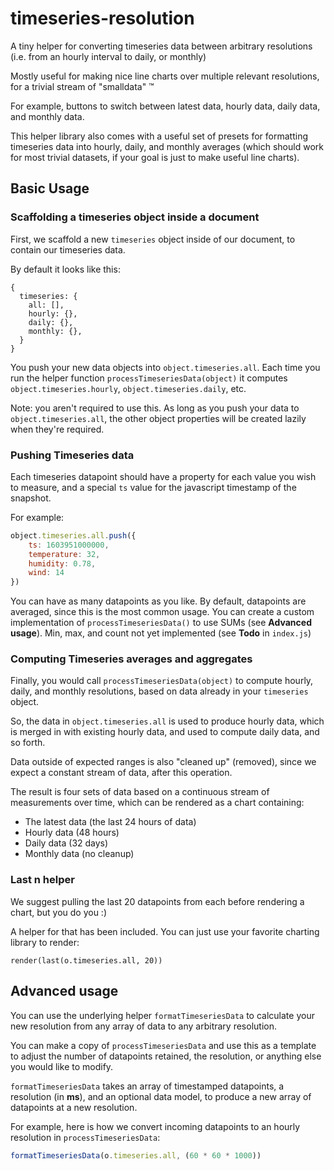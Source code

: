# timeseries-resolution
A tiny helper for converting timeseries data between arbitrary resolutions (i.e. from an hourly interval to daily, or monthly)

Mostly useful for making nice line charts over multiple relevant resolutions, for a trivial stream of "smalldata" ™ 

For example, buttons to switch between latest data, hourly data, daily data, and monthly data.

This helper library also comes with a useful set of presets for formatting timeseries data into hourly, daily, and monthly averages (which should work for most trivial datasets, if your goal is just to make useful line charts). 

## Basic Usage

### Scaffolding a timeseries object inside a document

First, we scaffold a new `timeseries` object inside of our document, to contain our timeseries data.

By default it looks like this:

```
{
  timeseries: {
    all: [],
    hourly: {},
    daily: {},
    monthly: {},
  }
}
```

You push your new data objects into `object.timeseries.all`. Each time you run the helper function `processTimeseriesData(object)` it computes `object.timeseries.hourly`, `object.timeseries.daily`, etc.

Note: you aren't required to use this. As long as you push your data to `object.timeseries.all`, the other object properties will be created lazily when they're required.


### Pushing Timeseries data

Each timeseries datapoint should have a property for each value you wish to measure, and a special `ts` value for the javascript timestamp of the snapshot.

For example:

```js
object.timeseries.all.push({
    ts: 1603951000000,
    temperature: 32,
    humidity: 0.78,
    wind: 14
})
```

You can have as many datapoints as you like. By default, datapoints are averaged, since this is the most common usage. You can create a custom implementation of `processTimeseriesData()` to use SUMs (see **Advanced usage**). Min, max, and count not yet implemented (see **Todo** in `index.js`)


### Computing Timeseries averages and aggregates 

Finally, you would call `processTimeseriesData(object)` to compute hourly, daily, and monthly resolutions, based on data already in your `timeseries` object.

So, the data in `object.timeseries.all` is used to produce hourly data, which is merged in with existing hourly data, and used to compute daily data, and so forth.

Data outside of expected ranges is also "cleaned up" (removed), since we expect a constant stream of data, after this operation.

The result is four sets of data based on a continuous stream of measurements over time, which can be rendered as a chart containing:

* The latest data (the last 24 hours of data)
* Hourly data (48 hours)
* Daily data (32 days)
* Monthly data (no cleanup)

### Last n helper

We suggest pulling the last 20 datapoints from each before rendering a chart, but you do you :)

A helper for that has been included. You can just use your favorite charting library to render:

```
render(last(o.timeseries.all, 20))
```

## Advanced usage

You can use the underlying helper `formatTimeseriesData` to calculate your new resolution from any array of data to any arbitrary resolution.

You can make a copy of `processTimeseriesData` and use this as a template to adjust the number of datapoints retained, the resolution, or anything else you would like to modify.

`formatTimeseriesData` takes an array of timestamped datapoints, a resolution (in **ms**), and an optional data model, to produce a new array of datapoints at a new resolution.

For example, here is how we convert incoming datapoints to an hourly resolution in `processTimeseriesData`:

```js
formatTimeseriesData(o.timeseries.all, (60 * 60 * 1000))
```
